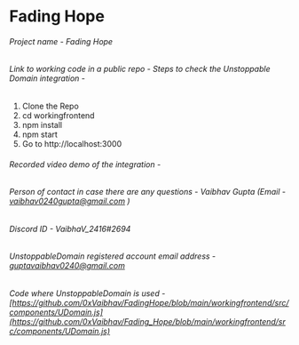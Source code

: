 # Fading Hope

######  Project name - Fading Hope
######  Link to working code in a public repo - Steps to check the Unstoppable Domain integration - 
1. Clone the Repo 
2. cd workingfrontend 
3. npm install 
4. npm start 
5. Go to http://localhost:3000
######  Recorded video demo of the integration - 
######  Person of contact in case there are any questions - Vaibhav Gupta (Email - vaibhav0240gupta@gmail.com )
######  Discord ID - VaibhaV_2416#2694
######  UnstoppableDomain registered account email address - guptavaibhav0240@gmail.com
###### Code where UnstoppableDomain is used - [https://github.com/0xVaibhav/FadingHope/blob/main/workingfrontend/src/components/UDomain.js](https://github.com/0xVaibhav/Fading_Hope/blob/main/workingfrontend/src/components/UDomain.js)
